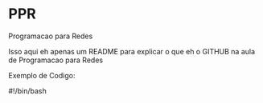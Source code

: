 # PPR
Programacao para Redes

Isso aqui eh apenas um README para explicar o que eh o GITHUB na aula de Programacao para Redes

Exemplo de Codigo:

#!/bin/bash

